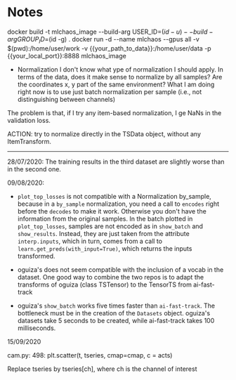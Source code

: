 # Notes
docker build -t mlchaos_image --build-arg USER_ID=$(id -u) --build-arg GROUP_ID=$(id -g) .
docker run -d  --name mlchaos --gpus all -v $(pwd):/home/user/work -v {{your_path_to_data}}:/home/user/data -p {{your_local_port}}:8888 mlchaos_image

- Normalization
I don't know what ype of normalization I should apply. In terms of the data, does it make sense to normalize by all samples? Are the coordinates x, y part of the same environment? What I am doing right now is to use just batch normalization per sample (i.e., not distinguishing between channels)

The problem is that, if I try any item-based normalization, I ge NaNs in the validation loss.

ACTION: try to normalize directly in the TSData object, without any ItemTransform.

-------------

28/07/2020: The training results in the third dataset are slightly worse than in the second one.

09/08/2020: 

* `plot_top_losses` is not compatible with a Normalization by_sample, because in a `by_sample` normalization, you need a call to `encodes` right before the `decodes` to make it work. Otherwise you don't have the information from the original samples. In the batch plotted in `plot_top_losses`, samples are not encoded as in `show_batch` and `show_results`. Instead, they are just taken from the attribute `interp.inputs`, which in turn, comes from a call to `learn.get_preds(with_input=True)`, which returns the inputs transformed.

* oguiza's does not seem compatible with the inclusion of a vocab in the dataset. One good way to combine the two repos is to adapt the transforms of oguiza (class TSTensor) to the TensorTS from ai-fast-track

* oguiza's `show_batch` works five times faster than `ai-fast-track`. The bottleneck must be in the creation of the `Datasets` object. oguiza's datasets take 5 seconds to be created, while 
ai-fast-track takes 100 milliseconds.

15/09/2020

cam.py: 498:             plt.scatter(t, tseries, cmap=cmap, c = acts)

Replace tseries by tseries[ch], where ch is the channel of interest
